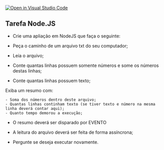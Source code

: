 [![Open in Visual Studio Code](https://classroom.github.com/assets/open-in-vscode-2e0aaae1b6195c2367325f4f02e2d04e9abb55f0b24a779b69b11b9e10269abc.svg)](https://classroom.github.com/online_ide?assignment_repo_id=15280679&assignment_repo_type=AssignmentRepo)
<h2>Tarefa Node.JS</h2>

- Crie uma apliação em NodeJS que faça o seguinte:

 - Peça o caminho de um arquivo txt do seu computador;
  - Leia o arquivo;
  - Conte quantas linhas possuem somente números e some os números destas linhas;
  - Conte quantas linhas possuem texto;

   Exiba um resumo com:

    - Soma dos números dentro deste arquivo;
    - Quantas linhas continham texto (se tiver texto e número na mesma linha deverá contar aqui);
    - Quanto tempo demorou a execução;

  - O resumo deverá ser disparado por EVENTO

  - A leitura do arquivo deverá ser feita de forma assíncrona;
  - Pergunte se deseja executar novamente.
